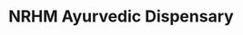 ---
title: "NRHM Ayurvedic Dispensary"
url: /payyanur/nrhm-ayurvedic-dispensary/
shop: medical supply
---
